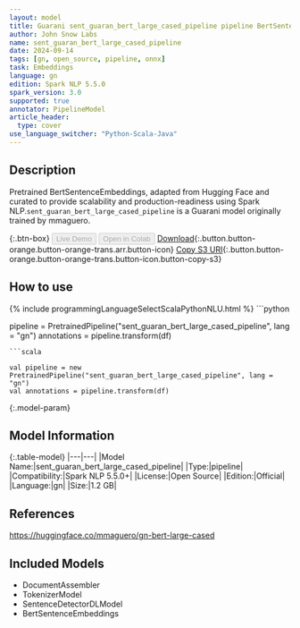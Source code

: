 ```yaml
---
layout: model
title: Guarani sent_guaran_bert_large_cased_pipeline pipeline BertSentenceEmbeddings from mmaguero
author: John Snow Labs
name: sent_guaran_bert_large_cased_pipeline
date: 2024-09-14
tags: [gn, open_source, pipeline, onnx]
task: Embeddings
language: gn
edition: Spark NLP 5.5.0
spark_version: 3.0
supported: true
annotator: PipelineModel
article_header:
  type: cover
use_language_switcher: "Python-Scala-Java"
---
```


## Description

Pretrained BertSentenceEmbeddings, adapted from Hugging Face and curated to provide scalability and production-readiness using Spark NLP.`sent_guaran_bert_large_cased_pipeline` is a Guarani model originally trained by mmaguero.

{:.btn-box}
<button class="button button-orange" disabled>Live Demo</button>
<button class="button button-orange" disabled>Open in Colab</button>
[Download](https://s3.amazonaws.com/auxdata.johnsnowlabs.com/public/models/sent_guaran_bert_large_cased_pipeline_gn_5.5.0_3.0_1726320720993.zip){:.button.button-orange.button-orange-trans.arr.button-icon}
[Copy S3 URI](s3://auxdata.johnsnowlabs.com/public/models/sent_guaran_bert_large_cased_pipeline_gn_5.5.0_3.0_1726320720993.zip){:.button.button-orange.button-orange-trans.button-icon.button-copy-s3}

## How to use



<div class="tabs-box" markdown="1">
{% include programmingLanguageSelectScalaPythonNLU.html %}
```python

pipeline = PretrainedPipeline("sent_guaran_bert_large_cased_pipeline", lang = "gn")
annotations =  pipeline.transform(df)   

```
```scala

val pipeline = new PretrainedPipeline("sent_guaran_bert_large_cased_pipeline", lang = "gn")
val annotations = pipeline.transform(df)

```
</div>

{:.model-param}
## Model Information

{:.table-model}
|---|---|
|Model Name:|sent_guaran_bert_large_cased_pipeline|
|Type:|pipeline|
|Compatibility:|Spark NLP 5.5.0+|
|License:|Open Source|
|Edition:|Official|
|Language:|gn|
|Size:|1.2 GB|

## References

https://huggingface.co/mmaguero/gn-bert-large-cased

## Included Models

- DocumentAssembler
- TokenizerModel
- SentenceDetectorDLModel
- BertSentenceEmbeddings